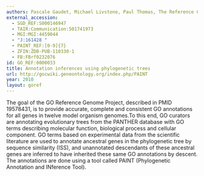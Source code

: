 ```yaml
--- 
authors: Pascale Gaudet, Michael Livstone, Paul Thomas, The Reference Genome Project
external_accession: 
  - SGD_REF:S000146947
  - TAIR:Communication:501741973
  - MGI:MGI:4459044
  - "J:161428 "
  - PAINT_REF:[0-9]{7}
  - ZFIN:ZDB-PUB-110330-1
  - FB:FBrf0232076
id: GO_REF:0000033
title: Annotation inferences using phylogenetic trees
url: http://gocwiki.geneontology.org/index.php/PAINT
year: 2010
layout: goref
---
```


The goal of the GO Reference Genome Project, described in PMID 19578431, is to provide accurate, complete and consistent GO annotations for all genes in twelve model organism genomes.To this end, GO curators are annotating evolutionary trees from the PANTHER database with GO terms describing molecular function, biological process and cellular component. GO terms based on experimental data from the scientific literature are used to annotate ancestral genes in the phylogenetic tree by sequence similarity (ISS), and unannotated descendants of these ancestral genes are inferred to have inherited these same GO annotations by descent. The annotations are done using a tool called PAINT (Phylogenetic Annotation and INference Tool).
